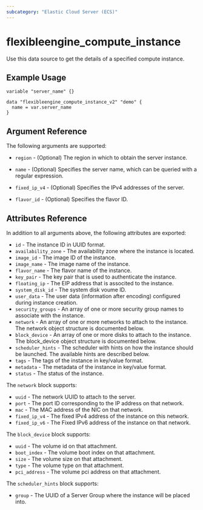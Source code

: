 ```yaml
---
subcategory: "Elastic Cloud Server (ECS)"
---
```


# flexibleengine\_compute\_instance

Use this data source to get the details of a specified compute instance.

## Example Usage

```hcl
variable "server_name" {}

data "flexibleengine_compute_instance_v2" "demo" {
  name = var.server_name
}
```

## Argument Reference

The following arguments are supported:

* `region` - (Optional) The region in which to obtain the server instance.

* `name` - (Optional) Specifies the server name, which can be queried with a regular expression.

* `fixed_ip_v4` - (Optional)  Specifies the IPv4 addresses of the server.

* `flavor_id` - (Optional) Specifies the flavor ID.


## Attributes Reference

In addition to all arguments above, the following attributes are exported:

* `id` - The instance ID in UUID format.
* `availability_zone` - The availability zone where the instance is located.
* `image_id` - The image ID of the instance.
* `image_name` - The image name of the instance.
* `flavor_name` - The flavor name of the instance.
* `key_pair` - The key pair that is used to authenticate the instance.
* `floating_ip` - The EIP address that is associted to the instance.
* `system_disk_id` - The system disk voume ID.
* `user_data` -  The user data (information after encoding) configured during instance creation.
* `security_groups` - An array of one or more security group names
    to associate with the instance.
* `network` - An array of one or more networks to attach to the instance.
    The network object structure is documented below.
* `block_device` - An array of one or more disks to attach to the instance.
    The block_device object structure is documented below.
* `scheduler_hints` - The scheduler with hints on how the instance should be launched.
    The available hints are described below.
* `tags` - The tags of the instance in key/value format.
* `metadata` - The metadata of the instance in key/value format.
* `status` - The status of the instance.

The `network` block supports:

* `uuid` - The network UUID to attach to the server.
* `port` - The port ID corresponding to the IP address on that network.
* `mac` - The MAC address of the NIC on that network.
* `fixed_ip_v4` - The fixed IPv4 address of the instance on this network.
* `fixed_ip_v6` - The Fixed IPv6 address of the instance on that network.

The `block_device` block supports:

* `uuid` - The volume id on that attachment.
* `boot_index` - The volume boot index on that attachment.
* `size` - The volume size on that attachment.
* `type` - The volume type on that attachment.
* `pci_address` - The volume pci address on that attachment.

The `scheduler_hints` block supports:

* `group` - The UUID of a Server Group where the instance will be placed into.
